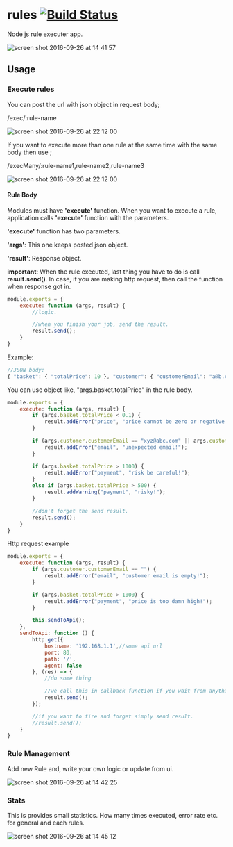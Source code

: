 # rules [![Build Status](https://travis-ci.org/asalih/rules.svg?branch=master)](https://travis-ci.org/asalih/rules)
Node js rule executer app. 

![screen shot 2016-09-26 at 14 41 57](https://cloud.githubusercontent.com/assets/4123460/18833530/c039e75e-83f9-11e6-8366-41a12fd6b69f.png)

## Usage

### Execute rules

You can post the url with json object in request body;

/exec/:rule-name

![screen shot 2016-09-26 at 22 12 00](https://cloud.githubusercontent.com/assets/4123460/18848219/18c970b0-8436-11e6-85fe-1687d86c52dd.png)

If you want to execute more than one rule at the same time with the same body then use ;

/execMany/:rule-name1,rule-name2,rule-name3

![screen shot 2016-09-26 at 22 12 00](https://cloud.githubusercontent.com/assets/4123460/18848239/235b16e6-8436-11e6-8e83-406bd80d1f67.png)

#### Rule Body

Modules must have **'execute'** function. When you want to execute a rule, application calls **'execute'** function with the parameters.

**'execute'** function has two parameters.

**'args'**: This one keeps posted json object.

**'result'**: Response object.

**important**: When the rule executed, last thing you have to do is call **result.send()**. In case, if you are making http request, then call the function when response got in.
```javascript
module.exports = {
    execute: function (args, result) {
        //logic.

        //when you finish your job, send the result.
        result.send();
    }
}
```

Example:
```javascript
//JSON body:
{ "basket": { "totalPrice": 10 }, "customer": { "customerEmail": "a@b.com" } }
```
You can use object like, "args.basket.totalPrice" in the rule body.
```javascript
module.exports = {
    execute: function (args, result) {
        if (args.basket.totalPrice < 0.1) {
            result.addError("price", "price cannot be zero or negative!");
        }

        if (args.customer.customerEmail == "xyz@abc.com" || args.customer.customerEmail == "xyza@abc.com") {
            result.addError("email", "unexpected email!");
        }

        if (args.basket.totalPrice > 1000) {
            result.addError("payment", "risk be careful!");
        }
        else if (args.basket.totalPrice > 500) {
            result.addWarning("payment", "risky!");
        }

        //don't forget the send result.
        result.send();
    }
}
```

Http request example
```javascript
module.exports = {
    execute: function (args, result) {
        if (args.customer.customerEmail == "") {
            result.addError("email", "customer email is empty!");
        }

        if (args.basket.totalPrice > 1000) {
            result.addError("payment", "price is too damn high!");
        }

        this.sendToApi();
    },
    sendToApi: function () {
        http.get({
            hostname: '192.168.1.1',//some api url
            port: 80,
            path: '/',
            agent: false
        }, (res) => {
            //do some thing

            //we call this in callback function if you wait from anything from response.
            result.send();
        });

        //if you want to fire and forget simply send result.
        //result.send();
    }
}
```


### Rule Management
Add new Rule and, write your own logic or update from ui.

![screen shot 2016-09-26 at 14 42 25](https://cloud.githubusercontent.com/assets/4123460/18833536/cdf0ed5c-83f9-11e6-98d6-d1457bfb8352.png)

### Stats
This is provides small statistics. How many times executed, error rate etc. for general and each rules.

![screen shot 2016-09-26 at 14 45 12](https://cloud.githubusercontent.com/assets/4123460/18833549/d9a2b9dc-83f9-11e6-9bc6-85c81f6166c9.png)
